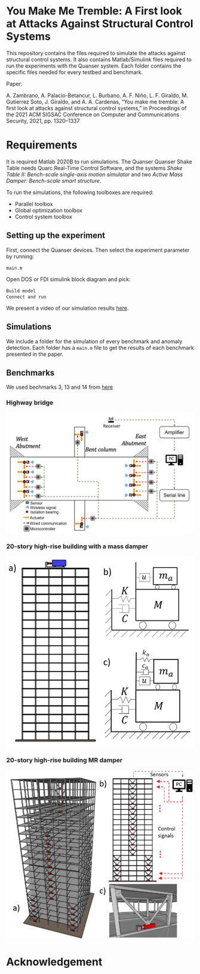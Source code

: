 # You Make Me Tremble: A First look at Attacks Against Structural Control Systems

This repository contains the files required to simulate the attacks against structural control systems. It also contains Matlab/Simulink files required to run the experiments with the Quanser system. Each folder contains the specific files needed for every testbed and benchmark.

Paper:

A. Zambrano, A. Palacio-Betancur, L. Burbano, A. F. Niño, L. F. Giraldo, M. Gutierrez Soto, J. Giraldo, and A. A. Cardenas, “You make me tremble: A first look at attacks against structural control systems,” in Proceedings of the 2021 ACM SIGSAC Conference on Computer and Communications Security, 2021, pp. 1320–1337

Requirements
=====

It is required Matlab 2020B to run simulations. The Quanser Quanser Shake Table needs Quarc Real-Time Control Software, and the systems *Shake Table II: Bench-scale single-axis motion simulator* and two *Active Mass Damper: Bench-scale smart structure*.

To run the simulations, the following toolboxes are required:
- Parallel toolbox
- Global optimization toolbox
- Control system toolbox


## Setting up the experiment

First, connect the Quanser devices. Then select the experiment parameter by running:
```
main.m
```


Open DOS or FDI simulink block diagram and pick:
```
Build model
Connect and run
```

We present a video of our simulation results [here](https://youtu.be/vM_n1t92NJg).

## Simulations

We include a folder for the simulation of every benchmark and anomaly detection. Each folder has a ```main.m``` file to get the results of each benchmark presented in the paper.

## Benchmarks

We used bechmarks 3, 13 and 14 from [here](https://datacenterhub.org/dataviewer/view/neesdatabases:db/structural_control_and_monitoring_benchmark_problems/)

### Highway bridge
![alt text](https://github.com/BuildingResearch/security/blob/master/benchmark_images/BridgeMR.PNG)

### 20-story high-rise building with a mass damper
![alt text](https://github.com/BuildingResearch/security/blob/master/benchmark_images/B20MassDamper.PNG)

### 20-story high-rise building MR damper
![alt text](https://github.com/BuildingResearch/security/blob/master/benchmark_images/B20MR.PNG)

# Acknowledgement